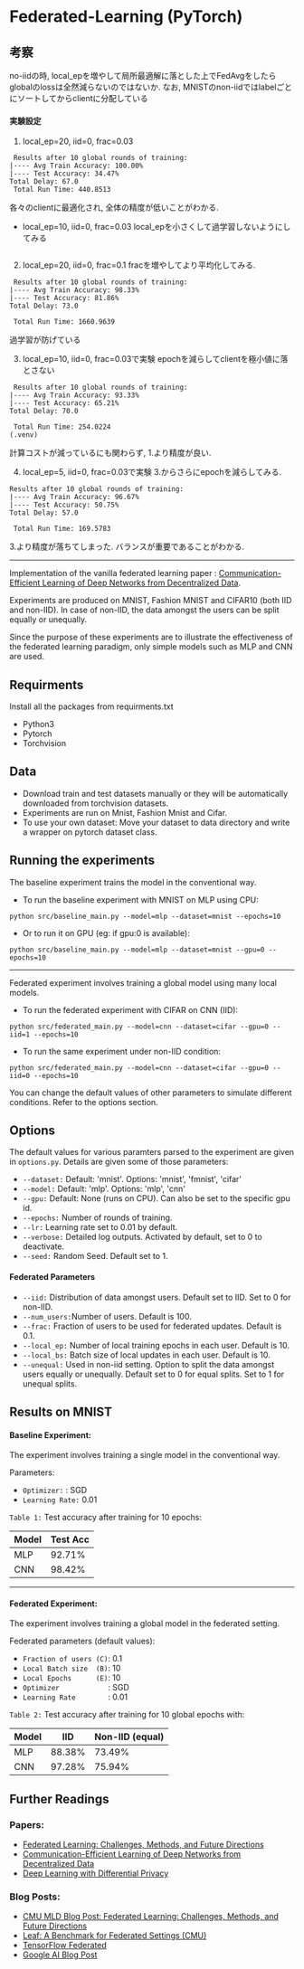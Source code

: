 # Federated-Learning (PyTorch)

## 考察
no-iidの時, local_epを増やして局所最適解に落とした上でFedAvgをしたらglobalのlossは全然減らないのではないか.
なお, MNISTのnon-iidではlabelごとにソートしてからclientに分配している
#### 実験設定
1. local_ep=20, iid=0, frac=0.03
```
 Results after 10 global rounds of training:
|---- Avg Train Accuracy: 100.00%
|---- Test Accuracy: 34.47%
Total Delay: 67.0
 Total Run Time: 440.8513
```
各々のclientに最適化され, 全体の精度が低いことがわかる.
- local_ep=10, iid=0, frac=0.03
local_epを小さくして過学習しないようにしてみる
```

```

2. local_ep=20, iid=0, frac=0.1
fracを増やしてより平均化してみる.
```
 Results after 10 global rounds of training:
|---- Avg Train Accuracy: 98.33%
|---- Test Accuracy: 81.86%
Total Delay: 73.0

 Total Run Time: 1660.9639
```
過学習が防げている

3. local_ep=10, iid=0, frac=0.03で実験
epochを減らしてclientを極小値に落とさない
```
 Results after 10 global rounds of training:
|---- Avg Train Accuracy: 93.33%
|---- Test Accuracy: 65.21%
Total Delay: 70.0

 Total Run Time: 254.0224
(.venv)
```
計算コストが減っているにも関わらず, 1.より精度が良い.

4. local_ep=5, iid=0, frac=0.03で実験
3.からさらにepochを減らしてみる.
```
Results after 10 global rounds of training:
|---- Avg Train Accuracy: 96.67%
|---- Test Accuracy: 50.75%
Total Delay: 57.0

 Total Run Time: 169.5783
```
3.より精度が落ちてしまった.
バランスが重要であることがわかる.

----

Implementation of the vanilla federated learning paper : [Communication-Efficient Learning of Deep Networks from Decentralized Data](https://arxiv.org/abs/1602.05629).


Experiments are produced on MNIST, Fashion MNIST and CIFAR10 (both IID and non-IID). In case of non-IID, the data amongst the users can be split equally or unequally.

Since the purpose of these experiments are to illustrate the effectiveness of the federated learning paradigm, only simple models such as MLP and CNN are used.

## Requirments
Install all the packages from requirments.txt
* Python3
* Pytorch
* Torchvision

## Data
* Download train and test datasets manually or they will be automatically downloaded from torchvision datasets.
* Experiments are run on Mnist, Fashion Mnist and Cifar.
* To use your own dataset: Move your dataset to data directory and write a wrapper on pytorch dataset class.

## Running the experiments
The baseline experiment trains the model in the conventional way.

* To run the baseline experiment with MNIST on MLP using CPU:
```
python src/baseline_main.py --model=mlp --dataset=mnist --epochs=10
```
* Or to run it on GPU (eg: if gpu:0 is available):
```
python src/baseline_main.py --model=mlp --dataset=mnist --gpu=0 --epochs=10
```
-----

Federated experiment involves training a global model using many local models.

* To run the federated experiment with CIFAR on CNN (IID):
```
python src/federated_main.py --model=cnn --dataset=cifar --gpu=0 --iid=1 --epochs=10
```
* To run the same experiment under non-IID condition:
```
python src/federated_main.py --model=cnn --dataset=cifar --gpu=0 --iid=0 --epochs=10
```

You can change the default values of other parameters to simulate different conditions. Refer to the options section.

## Options
The default values for various paramters parsed to the experiment are given in ```options.py```. Details are given some of those parameters:

* ```--dataset:```  Default: 'mnist'. Options: 'mnist', 'fmnist', 'cifar'
* ```--model:```    Default: 'mlp'. Options: 'mlp', 'cnn'
* ```--gpu:```      Default: None (runs on CPU). Can also be set to the specific gpu id.
* ```--epochs:```   Number of rounds of training.
* ```--lr:```       Learning rate set to 0.01 by default.
* ```--verbose:```  Detailed log outputs. Activated by default, set to 0 to deactivate.
* ```--seed:```     Random Seed. Default set to 1.

#### Federated Parameters
* ```--iid:```      Distribution of data amongst users. Default set to IID. Set to 0 for non-IID.
* ```--num_users:```Number of users. Default is 100.
* ```--frac:```     Fraction of users to be used for federated updates. Default is 0.1.
* ```--local_ep:``` Number of local training epochs in each user. Default is 10.
* ```--local_bs:``` Batch size of local updates in each user. Default is 10.
* ```--unequal:```  Used in non-iid setting. Option to split the data amongst users equally or unequally. Default set to 0 for equal splits. Set to 1 for unequal splits.

## Results on MNIST
#### Baseline Experiment:
The experiment involves training a single model in the conventional way.

Parameters: <br />
* ```Optimizer:```    : SGD
* ```Learning Rate:``` 0.01

```Table 1:``` Test accuracy after training for 10 epochs:

| Model | Test Acc |
| ----- | -----    |
|  MLP  |  92.71%  |
|  CNN  |  98.42%  |

----

#### Federated Experiment:
The experiment involves training a global model in the federated setting.

Federated parameters (default values):
* ```Fraction of users (C)```: 0.1
* ```Local Batch size  (B)```: 10
* ```Local Epochs      (E)```: 10
* ```Optimizer            ```: SGD
* ```Learning Rate        ```: 0.01 <br />

```Table 2:``` Test accuracy after training for 10 global epochs with:

| Model |    IID   | Non-IID (equal)|
| ----- | -----    |----            |
|  MLP  |  88.38%  |     73.49%     |
|  CNN  |  97.28%  |     75.94%     |


## Further Readings
### Papers:
* [Federated Learning: Challenges, Methods, and Future Directions](https://arxiv.org/abs/1908.07873)
* [Communication-Efficient Learning of Deep Networks from Decentralized Data](https://arxiv.org/abs/1602.05629)
* [Deep Learning with Differential Privacy](https://arxiv.org/abs/1607.00133)

### Blog Posts:
* [CMU MLD Blog Post: Federated Learning: Challenges, Methods, and Future Directions](https://blog.ml.cmu.edu/2019/11/12/federated-learning-challenges-methods-and-future-directions/)
* [Leaf: A Benchmark for Federated Settings (CMU)](https://leaf.cmu.edu/)
* [TensorFlow Federated](https://www.tensorflow.org/federated)
* [Google AI Blog Post](https://ai.googleblog.com/2017/04/federated-learning-collaborative.html)


